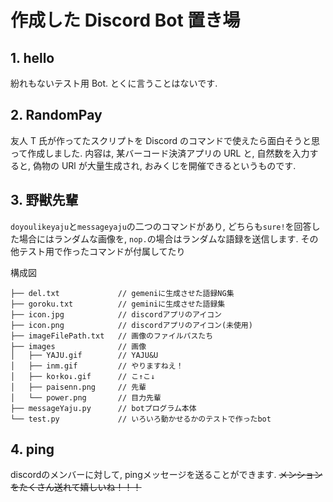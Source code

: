 # 作成した Discord Bot 置き場

## 1. hello

紛れもないテスト用 Bot. とくに言うことはないです. 

## 2. RandomPay

友人 T 氏が作ってたスクリプトを Discord のコマンドで使えたら面白そうと思って作成しました. 
内容は, 某バーコード決済アプリの URL と, 自然数を入力すると, 偽物の URl が大量生成され, おみくじを開催できるというものです. 

## 3. 野獣先輩

`doyoulikeyaju`と`messageyaju`の二つのコマンドがあり, どちらも`sure!`を回答した場合にはランダムな画像を, `nop.`の場合はランダムな語録を送信します. 
その他テスト用で作ったコマンドが付属してたり

構成図
```
├── del.txt             // gemeniに生成させた語録NG集
├── goroku.txt          // geminiに生成させた語録集
├── icon.jpg            // discordアプリのアイコン
├── icon.png            // discordアプリのアイコン(未使用)
├── imageFilePath.txt   // 画像のファイルパスたち
├── images              // 画像
│   ├── YAJU.gif        // YAJU&U
│   ├── inm.gif         // やりますねえ！
│   ├── ko↑ko↓.gif      // こ↑こ↓   
│   ├── paisenn.png     // 先輩
│   └── power.png       // 目力先輩
├── messageYaju.py      // botプログラム本体
└── test.py             // いろいろ動かせるかのテストで作ったbot
```

## 4. ping

discordのメンバーに対して, pingメッセージを送ることができます. 
~~メンションをたくさん送れて嬉しいね！！！~~